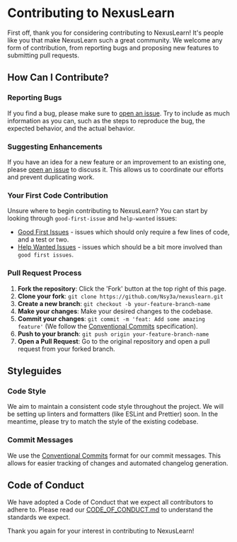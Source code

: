 # Contributing to NexusLearn

First off, thank you for considering contributing to NexusLearn! It's people like you that make NexusLearn such a great community. We welcome any form of contribution, from reporting bugs and proposing new features to submitting pull requests.

## How Can I Contribute?

### Reporting Bugs

If you find a bug, please make sure to [open an issue](https://github.com/Nsy3a/nexuslearn/issues/new?template=bug_report.md). Try to include as much information as you can, such as the steps to reproduce the bug, the expected behavior, and the actual behavior.

### Suggesting Enhancements

If you have an idea for a new feature or an improvement to an existing one, please [open an issue](https://github.com/Nsy3a/nexuslearn/issues/new?template=feature_request.md) to discuss it. This allows us to coordinate our efforts and prevent duplicating work.

### Your First Code Contribution

Unsure where to begin contributing to NexusLearn? You can start by looking through `good-first-issue` and `help-wanted` issues:

- [Good First Issues](https://github.com/Nsy3a/nexuslearn/labels/good%20first%20issue) - issues which should only require a few lines of code, and a test or two.
- [Help Wanted Issues](https://github.com/Nsy3a/nexuslearn/labels/help%20wanted) - issues which should be a bit more involved than `good first issues`.

### Pull Request Process

1.  **Fork the repository**: Click the 'Fork' button at the top right of this page.
2.  **Clone your fork**: `git clone https://github.com/Nsy3a/nexuslearn.git`
3.  **Create a new branch**: `git checkout -b your-feature-branch-name`
4.  **Make your changes**: Make your desired changes to the codebase.
5.  **Commit your changes**: `git commit -m 'feat: Add some amazing feature'` (We follow the [Conventional Commits](https://www.conventionalcommits.org/) specification).
6.  **Push to your branch**: `git push origin your-feature-branch-name`
7.  **Open a Pull Request**: Go to the original repository and open a pull request from your forked branch.

## Styleguides

### Code Style

We aim to maintain a consistent code style throughout the project. We will be setting up linters and formatters (like ESLint and Prettier) soon. In the meantime, please try to match the style of the existing codebase.

### Commit Messages

We use the [Conventional Commits](https://www.conventionalcommits.org/) format for our commit messages. This allows for easier tracking of changes and automated changelog generation.

## Code of Conduct

We have adopted a Code of Conduct that we expect all contributors to adhere to. Please read our [CODE_OF_CONDUCT.md](CODE_OF_CONDUCT.md) to understand the standards we expect.

Thank you again for your interest in contributing to NexusLearn!
